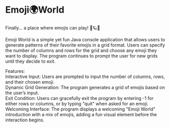 # Emoji🌍World
Finally... a place where emojis can play! 🦖🪐✨

Emoji World is a simple yet fun Java console application that allows users to generate patterns of their favorite emojis in a grid format. Users can specify the number of columns and rows for the grid and choose any emoji they want to display. The program continues to prompt the user for new grids until they decide to exit.

Features:<br>
Interactive Input: Users are prompted to input the number of columns, rows, and their chosen emoji.<br>
Dynamic Grid Generation: The program generates a grid of emojis based on the user’s input.<br>
Exit Condition: Users can gracefully exit the program by entering -1 for either rows or columns, or by typing "quit" when asked for an emoji.<br>
Welcoming Interface: The program displays a welcoming "Emoji World" introduction with a mix of emojis, adding a fun visual element before the interaction begins.
